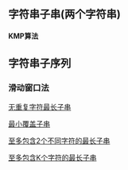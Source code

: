 ## 字符串子串(两个字符串)

#### KMP算法

#### 

## 字符串子序列
### 滑动窗口法
[无重复字符最长子串](https://leetcode-cn.com/problems/longest-substring-without-repeating-characters/)

[最小覆盖子串](https://leetcode-cn.com/problems/minimum-window-substring/)

[至多包含2个不同字符的最长子串](https://leetcode-cn.com/problems/longest-substring-with-at-most-two-distinct-characters/)

[至多包含K个字符的最长子串](https://leetcode-cn.com/problems/longest-substring-with-at-most-k-distinct-characters/)

